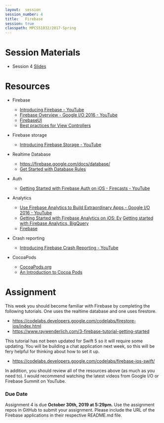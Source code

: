 ```yaml
---
layout:  session
session_number: 4
title:   Firebase
session: true
classpath: MPCS51032/2017-Spring
---
```


Session Materials
=================
* Session 4 [Slides](mpcs51033-2019-autumn-lecture-4.pdf)



Resources
=========
* Firebase
  * [Introducing Firebase - YouTube](https://www.youtube.com/watch?list=PLl-K7zZEsYLmOF_07IayrTntevxtbUxDL&v=O17OWyx08Cg)
  * [Firebase Overview - Google I/O 2016 - YouTube](https://www.youtube.com/watch?v=tb2GZ3Bh4p8&t=178s)
  - [FirebaseUI](https://github.com/firebase/FirebaseUI-iOS)
  - [Best practices for View Controllers](https://firebase.googleblog.com/2015/10/best-practices-for-ios-uiviewcontroller_6.html)

* Firebase storage
  - [Introducing Firebase Storage - YouTube](https://www.youtube.com/watch?list=PLl-K7zZEsYLmOF_07IayrTntevxtbUxDL&v=_tyjqozrEPY)

* Realtime Database
    * https://firebase.google.com/docs/database/
    *  [Get Started with Database Rules](https://firebase.google.com/docs/database/security/quickstart)

* Auth
    *  [Getting Started with Firebase Auth on iOS - Firecasts - YouTube](https://www.youtube.com/watch?v=PrXmRaoZmD4)

* Analytics
  - [Use Firebase Analytics to Build Extraordinary Apps - Google I/O 2016 - YouTube](https://www.youtube.com/watch?v=yi23CLNeGaw&t=923s)
  - [Getting Started with Firebase Analytics on iOS: Ev](https://www.youtube.com/watch?v=5pYdTgSkW5E)
[Getting started with Firebase Analytics, BigQuery ](https://www.youtube.com/watch?v=Ki_F6VCOtXU)
  - [Firebase](https://www.youtube.com/user/Firebase)

* Crash reporting
  - [Introducing Firebase Crash Reporting - YouTube](https://www.youtube.com/watch?list=PLl-K7zZEsYLmOF_07IayrTntevxtbUxDL&v=B7mlLVAkcfU)

* CocoaPods
  - [CocoaPods.org](https://cocoapods.org/)
  - [An Introduction to Cocoa Pods](https://www.youtube.com/watch?v=iEAjvNRdZa0)

Assignment
============

This week you should become familiar with Firebase by completing the following tutorials. One uses the realtime database and one uses firestore.
* https://codelabs.developers.google.com/codelabs/firestore-ios/index.html
* https://www.raywenderlich.com/3-firebase-tutorial-getting-started

This tutorial has not been updated for Swift 5 so it will require some updating. You will be building a chat application next week, so this will be fery helpful for thinking about how to set it up.
* https://codelabs.developers.google.com/codelabs/firebase-ios-swift/


In addition, you should review all of the resources above (as much as you need to).  I would recommend watching the latest videos from Google I/O or Firebase Summit on YouTube.


### Due Date ####
Assignment 4 is due **October 30th, 2019 at 5:29pm.** Use the assignment repos in GitHub to submit your assignment.  Please include the URL of the Firebase applications in their respective README.md file.

